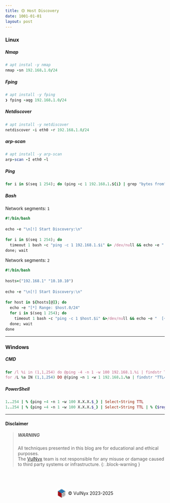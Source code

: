 ```yaml
---
title: 🟡 Host Discovery
date: 1001-01-01
layout: post
---
```


### Linux

##### Nmap

```ruby
# apt instal -y nmap
nmap -sn 192.168.1.0/24
```

##### Fping

```ruby
# apt install -y fping
❯ fping -aqg 192.168.1.0/24
```

##### Netdiscover

```ruby
# apt install -y netdiscover
netdiscover -i eth0 -r 192.168.1.0/24
```

##### arp-scan

```ruby
# apt install -y arp-scan
arp-scan -I eth0 -l
```

##### Ping

```ruby
for i in $(seq 1 254); do (ping -c 1 192.168.1.${i} | grep "bytes from" | awk '{print $4}' | tr -d ':' &); done;
```

##### Bash

Network segments: `1`

```ruby
#!/bin/bash

echo -e "\n[!] Start Discovery:\n"

for i in $(seq 1 254); do
  timeout 1 bash -c "ping -c 1 192.168.1.$i" &> /dev/null && echo -e "  [+] 192.168.1.$i" &
done; wait
```

Network segments: `2`

```ruby
#!/bin/bash

hosts=("192.168.1" "10.10.10")

echo -e "\n[!] Start Discovery:\n"

for host in ${hosts[@]}; do
  echo -e "[*] Range: $host.0/24"
  for i in $(seq 1 254); do
    timeout 1 bash -c "ping -c 1 $host.$i" &>/dev/null && echo -e "  [+] $host.$i" &
  done; wait
done
```

---

### Windows

##### CMD

```ruby
for /l %i in (1,1,254) do @ping -4 -n 1 -w 100 192.168.1.%i | findstr TTL
for /L %a IN (1,1,254) DO @(ping -n 1 -w 1 192.168.1.%a | findstr "TTL=" > nul && echo 192.168.1.%a)
```

##### PowerShell

```ruby
1..254 | % {ping -4 -n 1 -w 100 X.X.X.$_} | Select-String TTL
1..254 | % {ping -4 -n 1 -w 100 X.X.X.$_} | Select-String TTL | % {$regex = [regex] '\b\d{1,3}\.\d{1,3}\.\d{1,3}\.\d{1,3}\b'; $regex.Matches($_)} | % {$_.value}
```

---

#### Disclaimer

> ##### WARNING
> All techniques presented in this blog are for educational and ethical purposes.  
> The [VulNyx](https://vulnyx.com) team is not responsible for any misuse or damage caused to third party systems or infrastructure.
{: .block-warning }

<br><br>
<div style="display: flex; justify-content: center; align-items: center; width: 100%; margin-top: 20px;">
  <img src="/assets/gitbook/images/favicon.png" style="width: 30px; height: auto; margin-right: 6px;">
  <span>© VulNyx 2023-2025</span>
</div>


